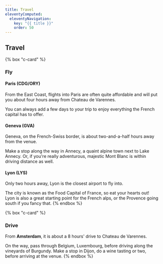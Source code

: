```yaml
---
title: Travel
eleventyComputed:
  eleventyNavigation:
    key: "{{ title }}"
    order: 50
---
```

## Travel

{% box "c-card" %}
### Fly

#### Paris (CDG/ORY)
From the East Coast, flights into Paris are often quite affordable and will put you about four hours away from Chateau de Varennes.

You can always add a few days to your trip to enjoy everything the French capital has to offer.

#### Geneva (GVA)
Geneva, on the French-Swiss border, is about two-and-a-half hours away from the venue.

Make a stop along the way in Annecy, a quaint alpine town next to Lake Annecy. Or, if you're really adventurous, majestic Mont Blanc is within driving distance as well.

#### Lyon (LYS)
Only two hours away, Lyon is the closest airport to fly into.

The city is known as the Food Capital of France, so eat your hearts out! Lyon is also a great starting point for the French alps, or the Provence going south if you fancy that.
{% endbox %}

<!-- excerpt -->

{% box "c-card" %}
### Drive
From **Amsterdam**, it is about a 8 hours' drive to Chateau de Varennes.

On the way, pass through Belgium, Luxembourg, before driving along the vineyards of Burgundy. Make a stop in Dijon, do a wine tasting or two, before arriving at the venue.
{% endbox %}
